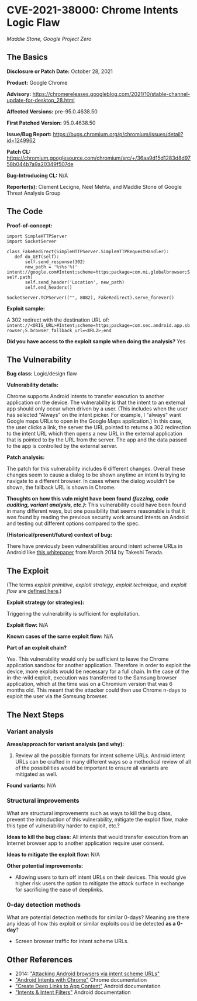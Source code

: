 # CVE-2021-38000: Chrome Intents Logic Flaw
*Maddie Stone, Google Project Zero*

## The Basics

**Disclosure or Patch Date:** October 28, 2021

**Product:** Google Chrome

**Advisory:** https://chromereleases.googleblog.com/2021/10/stable-channel-update-for-desktop_28.html

**Affected Versions:** pre-95.0.4638.50

**First Patched Version:** 95.0.4638.50

**Issue/Bug Report:** https://bugs.chromium.org/p/chromium/issues/detail?id=1249962

**Patch CL:** https://chromium.googlesource.com/chromium/src/+/36aa9d15d1283d8d9758b044b7a9a20349f507de

**Bug-Introducing CL:** N/A

**Reporter(s):** Clement Lecigne, Neel Mehta, and Maddie Stone of Google Threat Analysis Group

## The Code

**Proof-of-concept:**

```
import SimpleHTTPServer
import SocketServer

class FakeRedirect(SimpleHTTPServer.SimpleHTTPRequestHandler):
   def do_GET(self):
       self.send_response(302)
       new_path = '%s%s'%(' intent://google.com#Intent;scheme=https;package=com.mi.globalbrowser;S.browser_fallback_url=yahoo.com;end', self.path)
       self.send_header('Location', new_path)
       self.end_headers()

SocketServer.TCPServer(("", 8082), FakeRedirect).serve_forever()
```

**Exploit sample:**

A 302 redirect with the destination URL of: `intent://<ORIG_URL>#Intent;scheme=https;package=com.sec.android.app.sbrowser;S.browser_fallback_url=<URL2>;end`

**Did you have access to the exploit sample when doing the analysis?** Yes

## The Vulnerability

**Bug class:** Logic/design flaw

**Vulnerability details:**

Chrome supports Android intents to transfer execution to another application on the device. The vulnerability is that the intent to an external app should only occur when driven by a user. (This includes when the user has selected "Always" on the intent picker. For example, I "always" want Google maps URLs to open in the Google Maps application.) In this case, the user clicks a link, the server the URL pointed to returns a 302 redirection to the intent URL which then opens a new URL in the external application that is pointed to by the URL from the server. The app and the data passed to the app is controlled by the external server.

**Patch analysis:**

The patch for this vulnerability includes 6 different changes. Overall these changes seem to cause a dialog to be shown anytime an intent is trying to navigate to a different browser. In cases where the dialog wouldn't be shown, the fallback URL is shown in Chrome.

**Thoughts on how this vuln might have been found _(fuzzing, code auditing, variant analysis, etc.)_:**
This vulnerability could have been found in many different ways, but one possibility that seems reasonable is that it was found by reading the previous security work around Intents on Android and testing out different options compared to the spec.

**(Historical/present/future) context of bug:** 

There have previously been vulnerabilities around intent scheme URLs in Android like [this whitepaper](https://www.mbsd.jp/Whitepaper/IntentScheme.pdf) from March 2014 by Takeshi Terada.

## The Exploit

(The terms *exploit primitive*, *exploit strategy*, *exploit technique*, and *exploit flow* are [defined here](https://googleprojectzero.blogspot.com/2020/06/a-survey-of-recent-ios-kernel-exploits.html).)

**Exploit strategy (or strategies):** 

Triggering the vulnerability is sufficient for exploitation.

**Exploit flow:** N/A

**Known cases of the same exploit flow:** N/A

**Part of an exploit chain?** 

Yes. This vulnerability would only be sufficient to leave the Chrome application sandbox for another application. Therefore in order to exploit the device, more exploits would be necessary for a full chain. In the case of the in-the-wild exploit, execution was transferred to the Samsung browser application, which at the time was on a Chromium version that was 6 months old. This meant that the attacker could then use Chrome n-days to exploit the user via the Samsung browser.

## The Next Steps

### Variant analysis

**Areas/approach for variant analysis (and why):**

1. Review all the possible formats for intent scheme URLs. Android intent URLs can be crafted in many different ways so a methodical review of all of the possibilities would be important to ensure all variants are mitigated as well.

**Found variants:** N/A

### Structural improvements

What are structural improvements such as ways to kill the bug class, prevent the introduction of this vulnerability, mitigate the exploit flow, make this type of vulnerability harder to exploit, etc.?

**Ideas to kill the bug class:** All intents that would transfer execution from an Internet browser app to another application require user consent. 

**Ideas to mitigate the exploit flow:** N/A

**Other potential improvements:**

* Allowing users to turn off intent URLs on their devices. This would give higher risk users the option to mitigate the attack surface in exchange for sacrificing the ease of deeplinks.

### 0-day detection methods

What are potential detection methods for similar 0-days? Meaning are there any ideas of how this exploit or similar exploits could be detected **as a 0-day**?

* Screen browser traffic for intent scheme URLs.

## Other References 

* 2014: ["Attacking Android browsers via intent scheme URLs"](https://www.mbsd.jp/Whitepaper/IntentScheme.pdf)
* ["Android Intents with Chrome"](https://developer.chrome.com/docs/multidevice/android/intents/) Chrome documentation 
* ["Create Deep Links to App Content"](https://developer.android.com/training/app-links/deep-linking) Android documentation
* ["Intents & Intent Filters"](https://developer.android.com/guide/components/intents-filters) Android documentation
